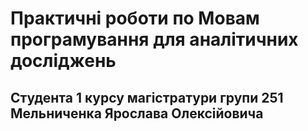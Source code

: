 # Практичні роботи по Мовам програмування для аналітичних досліджень
## Студента 1 курсу магістратури групи 251 Мельниченка Ярослава Олексійовича